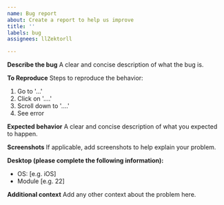 ```yaml
---
name: Bug report
about: Create a report to help us improve
title: ''
labels: bug
assignees: llZektorll

---
```


**Describe the bug**
A clear and concise description of what the bug is.

**To Reproduce**
Steps to reproduce the behavior:
1. Go to '...'
2. Click on '....'
3. Scroll down to '....'
4. See error

**Expected behavior**
A clear and concise description of what you expected to happen.

**Screenshots**
If applicable, add screenshots to help explain your problem.

**Desktop (please complete the following information):**
 - OS: [e.g. iOS]
 - Module [e.g. 22]

**Additional context**
Add any other context about the problem here.
